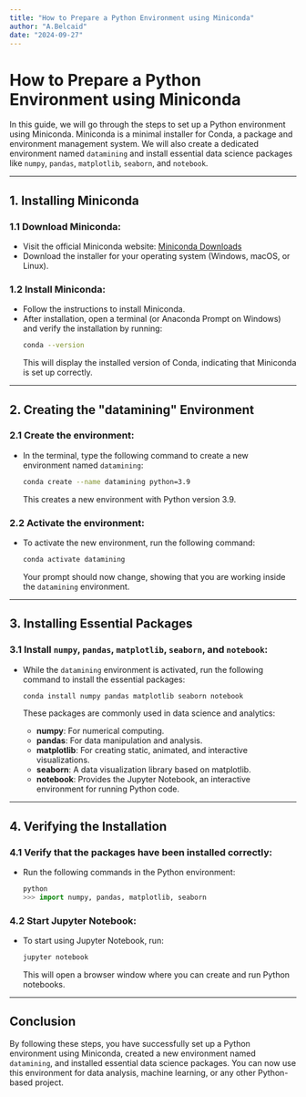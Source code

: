 ```yaml
---
title: "How to Prepare a Python Environment using Miniconda"
author: "A.Belcaid"
date: "2024-09-27"
---
```

# How to Prepare a Python Environment using Miniconda

In this guide, we will go through the steps to set up a Python environment using Miniconda. Miniconda is a minimal installer for Conda, a package and environment management system. We will also create a dedicated environment named `datamining` and install essential data science packages like `numpy`, `pandas`, `matplotlib`, `seaborn`, and `notebook`.

---

## 1. Installing Miniconda

### 1.1 Download Miniconda:
- Visit the official Miniconda website: [Miniconda Downloads](https://docs.conda.io/en/latest/miniconda.html)
- Download the installer for your operating system (Windows, macOS, or Linux).

### 1.2 Install Miniconda:
- Follow the instructions to install Miniconda.
- After installation, open a terminal (or Anaconda Prompt on Windows) and verify the installation by running:
  ```bash
  conda --version
  ```
  This will display the installed version of Conda, indicating that Miniconda is set up correctly.

---

## 2. Creating the "datamining" Environment

### 2.1 Create the environment:
- In the terminal, type the following command to create a new environment named `datamining`:
  ```bash
  conda create --name datamining python=3.9
  ```
  This creates a new environment with Python version 3.9.

### 2.2 Activate the environment:
- To activate the new environment, run the following command:
  ```bash
  conda activate datamining
  ```
  Your prompt should now change, showing that you are working inside the `datamining` environment.

---

## 3. Installing Essential Packages

### 3.1 Install `numpy`, `pandas`, `matplotlib`, `seaborn`, and `notebook`:
- While the `datamining` environment is activated, run the following command to install the essential packages:
  ```bash
  conda install numpy pandas matplotlib seaborn notebook
  ```
  
  These packages are commonly used in data science and analytics:
  - **numpy**: For numerical computing.
  - **pandas**: For data manipulation and analysis.
  - **matplotlib**: For creating static, animated, and interactive visualizations.
  - **seaborn**: A data visualization library based on matplotlib.
  - **notebook**: Provides the Jupyter Notebook, an interactive environment for running Python code.

---

## 4. Verifying the Installation

### 4.1 Verify that the packages have been installed correctly:
- Run the following commands in the Python environment:
  ```python
  python
  >>> import numpy, pandas, matplotlib, seaborn
  ```

### 4.2 Start Jupyter Notebook:
- To start using Jupyter Notebook, run:
  ```bash
  jupyter notebook
  ```
  This will open a browser window where you can create and run Python notebooks.

---

## Conclusion

By following these steps, you have successfully set up a Python environment using Miniconda, created a new environment named `datamining`, and installed essential data science packages. You can now use this environment for data analysis, machine learning, or any other Python-based project.

